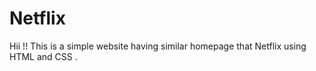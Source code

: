 # Netflix
Hii !! This is a simple website having similar homepage that Netflix using HTML and CSS .

